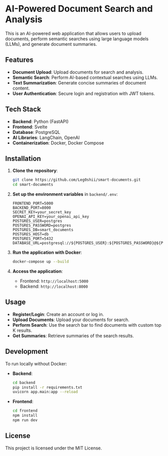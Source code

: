 # AI-Powered Document Search and Analysis

This is an AI-powered web application that allows users to upload documents, perform semantic searches using large language models (LLMs), and generate document summaries.

## Features

- **Document Upload**: Upload documents for search and analysis.
- **Semantic Search**: Perform AI-based contextual searches using LLMs.
- **Text Summarization**: Generate concise summaries of document content.
- **User Authentication**: Secure login and registration with JWT tokens.

## Tech Stack

- **Backend**: Python (FastAPI)
- **Frontend**: Svelte
- **Database**: PostgreSQL
- **AI Libraries**: LangChain, OpenAI
- **Containerization**: Docker, Docker Compose

## Installation

1. **Clone the repository**:
   ```bash
   git clone https://github.com/Leg0shii/smart-documents.git
   cd smart-documents
   ```

2. **Set up the environment variables** in `backend/.env`:
   ```env
   FRONTEND_PORT=5000
   BACKEND_PORT=8000
   SECRET_KEY=your_secret_key
   OPENAI_API_KEY=your_openai_api_key
   POSTGRES_USER=postgres
   POSTGRES_PASSWORD=postgres
   POSTGRES_DB=smart_documents
   POSTGRES_HOST=db
   POSTGRES_PORT=5432
   DATABASE_URL=postgresql://${POSTGRES_USER}:${POSTGRES_PASSWORD}@${POSTGRES_HOST}:${POSTGRES_PORT}/${POSTGRES_DB}
   ```

3. **Run the application with Docker**:
   ```bash
   docker-compose up --build
   ```

4. **Access the application**:
   - Frontend: `http://localhost:5000`
   - Backend: `http://localhost:8000`

## Usage

- **Register/Login**: Create an account or log in.
- **Upload Documents**: Upload your documents for search.
- **Perform Search**: Use the search bar to find documents with custom top K results.
- **Get Summaries**: Retrieve summaries of the search results.

## Development

To run locally without Docker:

- **Backend**:
  ```bash
  cd backend
  pip install -r requirements.txt
  uvicorn app.main:app --reload
  ```

- **Frontend**:
  ```bash
  cd frontend
  npm install
  npm run dev
  ```

## License

This project is licensed under the MIT License.
